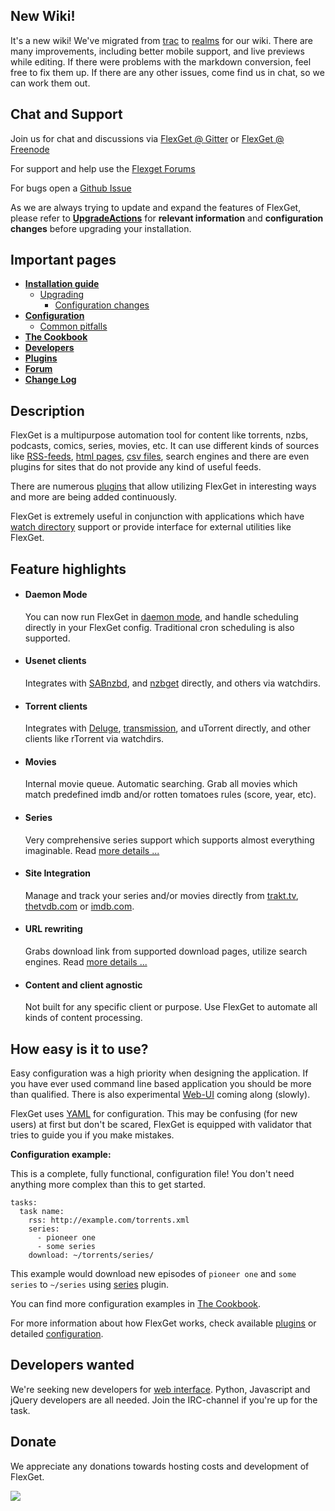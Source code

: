 ## New Wiki!

It's a new wiki! We've migrated from [trac](https://trac.edgewall.org/) to [realms](http://realms.io) for our wiki. There are many improvements, including better mobile support, and live previews while editing. If there were problems with the markdown conversion, feel free to fix them up. If there are any other issues, come find us in chat, so we can work them out.

## Chat and Support

Join us for chat and discussions via [FlexGet @ Gitter](https://gitter.im/Flexget/Flexget) or [FlexGet @ Freenode](http://webchat.freenode.net/?channels=#flexget)

For support and help use the [Flexget Forums](http://discuss.flexget.com)

For bugs open a [Github Issue](https://github.com/Flexget/Flexget/issues)

As we are always trying to update and expand the features of FlexGet, please refer to **[UpgradeActions](/UpgradeActions)** for **relevant information** and **configuration changes** before upgrading your installation. 


## Important pages
 * **[Installation guide](/Install)**
   * [Upgrading](/Upgrade)
     * [Configuration changes](/UpgradeActions)
 * **[Configuration](/Configuration)**
   * [Common pitfalls](/PitFalls)
 * **[The Cookbook](/Cookbook)**
 * **[Developers](/Developers)**
 * **[Plugins](/Plugins)**
 * **[Forum](http://discuss.flexget.com)**
 * **[Change Log](/ChangeLog)**


## Description
FlexGet is a multipurpose automation tool for content like torrents, nzbs, podcasts, comics, series, movies, etc. It can use different kinds of sources like [RSS-feeds](/Plugins/rss), [html pages](/Plugins/html), [csv files](/Plugins/csv), search engines and there are even plugins for sites that do not provide any kind of useful feeds.

There are numerous [plugins](/Plugins) that allow utilizing FlexGet in interesting ways and more are being added continuously.

FlexGet is extremely useful in conjunction with applications which have [watch directory](/WatchDirectory) support or provide interface for external utilities like FlexGet.


## Feature highlights

<ul id="features">
  <li>
    <h4>Daemon Mode</h4>
    <p>
       You can now run FlexGet in <a href="http://flexget.com/wiki/Daemon">daemon mode</a>, and handle scheduling directly in your FlexGet config. Traditional cron scheduling is also supported.
    </p>
  </li>
  <li>
    <h4>Usenet clients</h4>
    <p>
       Integrates with <a href="http://sabnzbd.org/">SABnzbd</a>, and <a href="http://nzbget.sourceforge.net/">nzbget</a> directly, and others via watchdirs.
    </p>
  </li>
  <li>
    <h4>Torrent clients</h4>
    <p>
       Integrates with <a href="http://deluge-torrent.org/">Deluge</a>, <a href="http://www.transmissionbt.com/">transmission</a>, and uTorrent directly, and other clients like rTorrent via watchdirs.
    </p>
  </li>
  <li>
    <h4>Movies</h4>
    <p>
       Internal movie queue. Automatic searching. Grab all movies which match predefined imdb and/or rotten tomatoes rules (score, year, etc).
    </p>
  </li>
  <li>
    <h4>Series</h4>
    <p>
      Very comprehensive series support which supports almost everything imaginable. Read <a href="http://flexget.com/wiki/Plugins/series">more details ...</a>
    </p>
  </li>
  <li>
    <h4>Site Integration</h4>
    <p>
       Manage and track your series and/or movies directly from <a href="http://trakt.tv/">trakt.tv</a>, <a href="http://thetvdb.com">thetvdb.com</a> or <a href="http://imdb.com">imdb.com</a>.
    </p>
  </li>
  <li>
    <h4>URL rewriting</h4>
    <p>
       Grabs download link from supported download pages, utilize search engines. Read <a href="http://flexget.com/wiki/URLRewriters">more details ...</a>
    </p>
  </li>
  <li>
    <h4>Content and client agnostic</h4>
    <p>
       Not built for any specific client or purpose. Use FlexGet to automate all kinds of content processing.
    </p>
  </li>
</ul>
<div style="clear:left;"/>



## How easy is it to use?
Easy configuration was a high priority when designing the application. If you have ever used command line based application you should be more than qualified. There is also experimental [Web-UI](/Web-UI) coming along (slowly).

FlexGet uses [YAML](http://en.wikipedia.org/wiki/YAML) for configuration. This may be confusing (for new users) at first but don't be scared, FlexGet is equipped with validator that tries to guide you if you make mistakes.

**Configuration example:** 

This is a complete, fully functional, configuration file! You don't need anything more complex than this to get started.

```
tasks:
  task name:
    rss: http://example.com/torrents.xml
    series:
      - pioneer one
      - some series
    download: ~/torrents/series/
```

This example would download new episodes of `pioneer one` and `some series` to `~/series` using [series](/Plugins/series) plugin.

You can find more configuration examples in [The Cookbook](/Cookbook).

For more information about how FlexGet works, check available [plugins](/Plugins) or detailed [configuration](/Configuration).


## Developers wanted
We're seeking new developers for [web interface](/Web-UI). Python, Javascript and jQuery developers are all needed. Join the IRC-channel if you're up for the task.

## Donate
We appreciate any donations towards hosting costs and development of FlexGet.

<a href="https://gratipay.com/flexget"><img src="https://cdn.rawgit.com/gratipay/gratipay-badge/2.3.0/dist/gratipay.svg"></a>